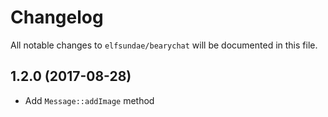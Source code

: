 # Changelog

All notable changes to `elfsundae/bearychat` will be documented in this file.

## 1.2.0 (2017-08-28)

- Add `Message::addImage` method
